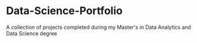 # Data-Science-Portfolio
A collection of projects completed during my Master's in Data Analytics and Data Science degree
